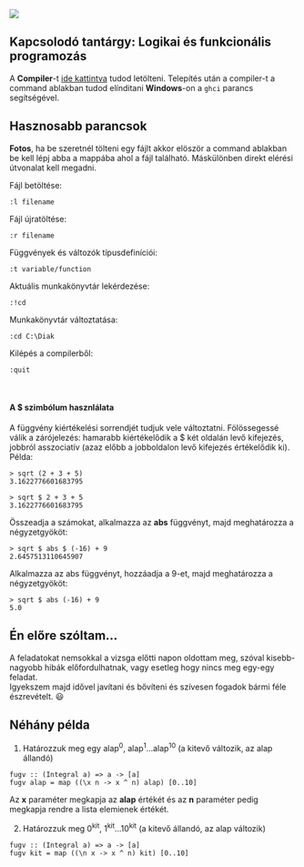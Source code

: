 ![](https://img.shields.io/badge/language-Haskell-blue.svg)

## Kapcsolodó tantárgy: Logikai és funkcionális programozás
A **Compiler**-t [ide kattintva](https://www.haskell.org/downloads) tudod letölteni.
Telepítés után a compiler-t a command ablakban tudod elínditani **Windows**-on a `ghci` parancs segítségével.
## Hasznosabb parancsok
**Fotos**, ha be szeretnél tölteni egy fájlt akkor elöször a command ablakban be kell lépj abba a mappába ahol a fájl található. Máskülönben direkt elérési útvonalat kell megadni.
<br />

Fájl betöltése:
```
:l filename
```
Fájl újratöltése:
```
:r filename
```
Függvények és változók típusdefiníciói:
```
:t variable/function
```
Aktuális munkakönyvtár lekérdezése:
```
:!cd
```
Munkakönyvtár változtatása:
```
:cd C:\Diak
```
Kilépés a compilerből:
```
:quit
```
<br>

#### A $ szimbólum hasznlálata
A függvény kiértékelési sorrendjét tudjuk vele változtatni. Fölössegessé válik a zárójelezés: hamarabb kiértékelődik a $ két oldalán levő kifejezés, jobbról asszociatív (azaz előbb a jobboldalon levő kifejezés értékelődik ki). Példa:
```
> sqrt (2 + 3 + 5)
3.1622776601683795

> sqrt $ 2 + 3 + 5
3.1622776601683795
```

Összeadja a számokat, alkalmazza az **abs** függvényt, majd meghatározza a négyzetgyököt:
```
> sqrt $ abs $ (-16) + 9
2.6457513110645907
```
Alkalmazza az abs függvényt, hozzáadja a 9-et, majd meghatározza a
négyzetgyököt:
```
> sqrt $ abs (-16) + 9
5.0
```

## Én előre szóltam...
A feladatokat nemsokkal a vizsga előtti napon oldottam meg, szóval kisebb-nagyobb hibák előfordulhatnak, vagy esetleg hogy nincs meg egy-egy feladat.<br />
Igyekszem majd idővel javítani és bővíteni és szívesen fogadok bármi féle észrevételt. :smiley:

## Néhány példa
1. Határozzuk meg egy alap<sup>0</sup>, alap<sup>1</sup>...alap<sup>10</sup> (a kitevő változik, az alap állandó)
```
fugv :: (Integral a) => a -> [a]
fugv alap = map ((\x n -> x ^ n) alap) [0..10]
```
Az **x** paraméter megkapja az **alap** értékét és az **n** paraméter pedig megkapja rendre a lista elemienek értékét.

2. Határozzuk meg 0<sup>kit</sup>, 1<sup>kit</sup>...10<sup>kit</sup> (a kitevő állandó, az alap változik)
```
fugv :: (Integral a) => a -> [a]
fugv kit = map ((\n x -> x ^ n) kit) [0..10]
```
